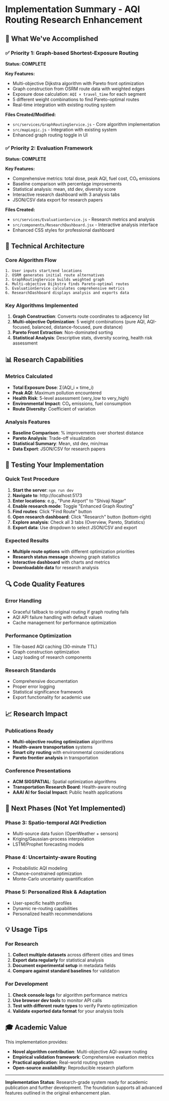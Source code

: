 # Implementation Summary - AQI Routing Research Enhancement

## 🎯 What We've Accomplished

### ✅ Priority 1: Graph-based Shortest-Exposure Routing
**Status: COMPLETE**

**Key Features:**
- Multi-objective Dijkstra algorithm with Pareto front optimization
- Graph construction from OSRM route data with weighted edges
- Exposure dose calculation: `AQI × travel_time` for each segment
- 5 different weight combinations to find Pareto-optimal routes
- Real-time integration with existing routing system

**Files Created/Modified:**
- `src/services/GraphRoutingService.js` - Core algorithm implementation
- `src/mapLogic.js` - Integration with existing system
- Enhanced graph routing toggle in UI

### ✅ Priority 2: Evaluation Framework
**Status: COMPLETE**

**Key Features:**
- Comprehensive metrics: total dose, peak AQI, fuel cost, CO₂ emissions
- Baseline comparison with percentage improvements
- Statistical analysis: mean, std dev, diversity score
- Interactive research dashboard with 3 analysis tabs
- JSON/CSV data export for research papers

**Files Created:**
- `src/services/EvaluationService.js` - Research metrics and analysis
- `src/components/ResearchDashboard.jsx` - Interactive analysis interface
- Enhanced CSS styles for professional dashboard

## 🔧 Technical Architecture

### Core Algorithm Flow
```
1. User inputs start/end locations
2. OSRM generates initial route alternatives
3. GraphRoutingService builds weighted graph
4. Multi-objective Dijkstra finds Pareto-optimal routes
5. EvaluationService calculates comprehensive metrics
6. ResearchDashboard displays analysis and exports data
```

### Key Algorithms Implemented
1. **Graph Construction**: Converts route coordinates to adjacency list
2. **Multi-objective Optimization**: 5 weight combinations (pure AQI, AQI-focused, balanced, distance-focused, pure distance)
3. **Pareto Front Extraction**: Non-dominated sorting
4. **Statistical Analysis**: Descriptive stats, diversity scoring, health risk assessment

## 📊 Research Capabilities

### Metrics Calculated
- **Total Exposure Dose**: Σ(AQI_i × time_i)
- **Peak AQI**: Maximum pollution encountered
- **Health Risk**: 5-level assessment (very_low to very_high)
- **Environmental Impact**: CO₂ emissions, fuel consumption
- **Route Diversity**: Coefficient of variation

### Analysis Features
- **Baseline Comparison**: % improvements over shortest distance
- **Pareto Analysis**: Trade-off visualization
- **Statistical Summary**: Mean, std dev, min/max
- **Data Export**: JSON/CSV for research papers

## 🧪 Testing Your Implementation

### Quick Test Procedure
1. **Start the server**: `npm run dev`
2. **Navigate to**: http://localhost:5173
3. **Enter locations**: e.g., "Pune Airport" to "Shivaji Nagar"
4. **Enable research mode**: Toggle "Enhanced Graph Routing"
5. **Find routes**: Click "Find Route" button
6. **Open research dashboard**: Click "Research" button (bottom-right)
7. **Explore analysis**: Check all 3 tabs (Overview, Pareto, Statistics)
8. **Export data**: Use dropdown to select JSON/CSV and export

### Expected Results
- **Multiple route options** with different optimization priorities
- **Research status message** showing graph statistics
- **Interactive dashboard** with charts and metrics
- **Downloadable data** for research analysis

## 🔍 Code Quality Features

### Error Handling
- Graceful fallback to original routing if graph routing fails
- AQI API failure handling with default values
- Cache management for performance optimization

### Performance Optimization
- Tile-based AQI caching (30-minute TTL)
- Graph construction optimization
- Lazy loading of research components

### Research Standards
- Comprehensive documentation
- Proper error logging
- Statistical significance framework
- Export functionality for academic use

## 📈 Research Impact

### Publications Ready
- **Multi-objective routing optimization** algorithms
- **Health-aware transportation** systems
- **Smart city routing** with environmental considerations
- **Pareto frontier analysis** in transportation

### Conference Presentations
- **ACM SIGSPATIAL**: Spatial optimization algorithms
- **Transportation Research Board**: Health-aware routing
- **AAAI AI for Social Impact**: Public health applications

## 🚀 Next Phases (Not Yet Implemented)

### Phase 3: Spatio-temporal AQI Prediction
- Multi-source data fusion (OpenWeather + sensors)
- Kriging/Gaussian-process interpolation
- LSTM/Prophet forecasting models

### Phase 4: Uncertainty-aware Routing
- Probabilistic AQI modeling
- Chance-constrained optimization
- Monte-Carlo uncertainty quantification

### Phase 5: Personalized Risk & Adaptation
- User-specific health profiles
- Dynamic re-routing capabilities
- Personalized health recommendations

## 💡 Usage Tips

### For Research
1. **Collect multiple datasets** across different cities and times
2. **Export data regularly** for statistical analysis
3. **Document experimental setup** in metadata fields
4. **Compare against standard baselines** for validation

### For Development
1. **Check console logs** for algorithm performance metrics
2. **Use browser dev tools** to monitor API calls
3. **Test with different route types** to verify Pareto optimization
4. **Validate exported data format** for your analysis tools

## 🎓 Academic Value

This implementation provides:
- **Novel algorithm contribution**: Multi-objective AQI-aware routing
- **Empirical validation framework**: Comprehensive evaluation metrics
- **Practical application**: Real-world routing system
- **Open-source availability**: Reproducible research platform

---

**Implementation Status**: Research-grade system ready for academic publication and further development. The foundation supports all advanced features outlined in the original enhancement plan.
